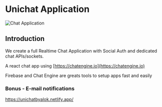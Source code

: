 # Unichat Application

![Chat Application](https://i.ibb.co/GJwyy9m/Bv9-Js3-QLOLY-HD.jpg)

## Introduction

We create a full Realtime Chat Application with Social Auth and dedicated chat APIs/sockets.

A react chat app using [https://chatengine.io](https://chatengine.io)

Firebase and Chat Engine are greats tools to setup apps fast and easily

### Bonus - E-mail notifications

https://unichatbyalok.netlify.app/
